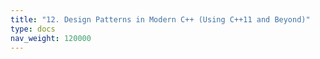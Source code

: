 ```yaml
---
title: "12. Design Patterns in Modern C++ (Using C++11 and Beyond)"
type: docs
nav_weight: 120000
---
```

